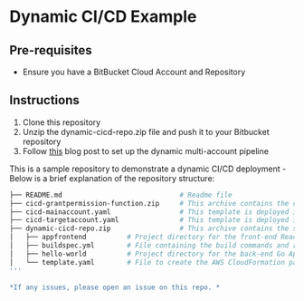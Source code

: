 # Dynamic CI/CD Example

## Pre-requisites ##
* Ensure you have a BitBucket Cloud Account and Repository


## Instructions ##
1. Clone this repository
1. Unzip the dynamic-cicd-repo.zip file and push it to your Bitbucket repository
1. Follow [this](https://aws-blogs.amazon.com/devops/how-soma-global-deploys-their-application-with-a-dynamic-multi-account-pipeline/) blog post to set up the dynamic multi-account pipeline



This is a sample repository to demonstrate a dynamic CI/CD deployment - Below is a brief explanation of the repository structure:
```bash
├── README.md                             # Readme file
├── cicd-grantpermission-function.zip     # This archive contains the code for deploying the cicd-grant-permission Lambda function in the main CI/CD account
├── cicd-mainaccount.yaml                 # This template is deployed in the main CI/CD account to create the CI/CD pipeline resources
├── cicd-targetaccount.yaml               # This template is deployed in the target CI/CD accounts to create the CI/CD pipeline resources
├── dynamic-cicd-repo.zip                 # This archive contains the source code for the sample application
│   ├── appfrontend          # Project directory for the front-end React App.
│   ├── buildspec.yml        # File containing the build commands and related settings that CodeBuild uses to run a build.
│   ├── hello-world          # Project directory for the back-end Go App.
│   └── template.yaml        # File to create the AWS CloudFormation package in the build stage.
'''

*If any issues, please open an issue on this repo. *
